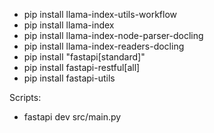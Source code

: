 - pip install llama-index-utils-workflow
- pip install llama-index
- pip install llama-index-node-parser-docling
- pip install llama-index-readers-docling
- pip install "fastapi[standard]"
- pip install fastapi-restful[all]
- pip install fastapi-utils

Scripts:
- fastapi dev src/main.py